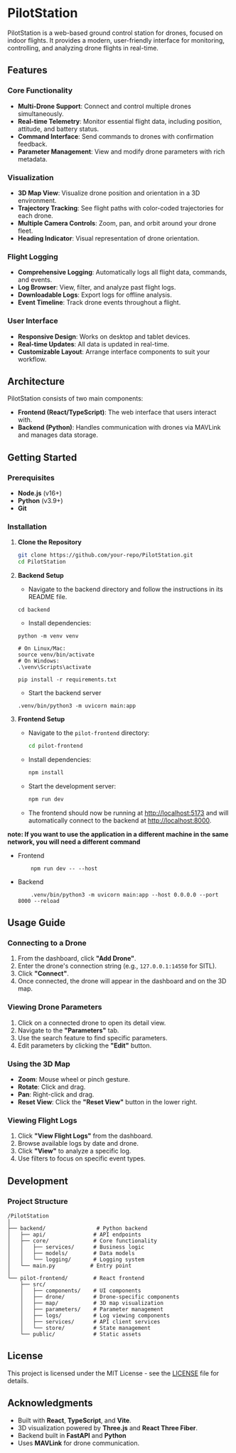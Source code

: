 # PilotStation

PilotStation is a web-based ground control station for drones, focused on indoor flights. It provides a modern, user-friendly interface for monitoring, controlling, and analyzing drone flights in real-time.

## Features

### Core Functionality
- **Multi-Drone Support**: Connect and control multiple drones simultaneously.
- **Real-time Telemetry**: Monitor essential flight data, including position, attitude, and battery status.
- **Command Interface**: Send commands to drones with confirmation feedback.
- **Parameter Management**: View and modify drone parameters with rich metadata.

### Visualization
- **3D Map View**: Visualize drone position and orientation in a 3D environment.
- **Trajectory Tracking**: See flight paths with color-coded trajectories for each drone.
- **Multiple Camera Controls**: Zoom, pan, and orbit around your drone fleet.
- **Heading Indicator**: Visual representation of drone orientation.

### Flight Logging
- **Comprehensive Logging**: Automatically logs all flight data, commands, and events.
- **Log Browser**: View, filter, and analyze past flight logs.
- **Downloadable Logs**: Export logs for offline analysis.
- **Event Timeline**: Track drone events throughout a flight.

### User Interface
- **Responsive Design**: Works on desktop and tablet devices.
- **Real-time Updates**: All data is updated in real-time.
- **Customizable Layout**: Arrange interface components to suit your workflow.

## Architecture

PilotStation consists of two main components:
- **Frontend (React/TypeScript)**: The web interface that users interact with.
- **Backend (Python)**: Handles communication with drones via MAVLink and manages data storage.

## Getting Started

### Prerequisites
- **Node.js** (v16+)
- **Python** (v3.9+)
- **Git**

### Installation

1. **Clone the Repository**
   ```bash
   git clone https://github.com/your-repo/PilotStation.git
   cd PilotStation
   ```

2. **Backend Setup**
   - Navigate to the backend directory and follow the instructions in its README file.
    ```
    cd backend
    ```
    - Install dependencies:
    ```
    python -m venv venv
    
    # On Linux/Mac:
    source venv/bin/activate
    # On Windows:
    .\venv\Scripts\activate

    pip install -r requirements.txt
    ```
    - Start the backend server
    ```
    .venv/bin/python3 -m uvicorn main:app 
    ```

3. **Frontend Setup**
   - Navigate to the `pilot-frontend` directory:
     ```bash
     cd pilot-frontend
     ```
   - Install dependencies:
     ```bash
     npm install
     ```
   - Start the development server:
     ```bash
     npm run dev
     ```
   - The frontend should now be running at [http://localhost:5173](http://localhost:5173) and will automatically connect to the backend at [http://localhost:8000](http://localhost:8000).

**note: If you want to use the application in a different machine in the same network, you will need a different command**
  - Frontend
    ```
        npm run dev -- --host
    ```
  - Backend 
    ```
        .venv/bin/python3 -m uvicorn main:app --host 0.0.0.0 --port 8000 --reload 

    ```

## Usage Guide

### Connecting to a Drone
1. From the dashboard, click **"Add Drone"**.
2. Enter the drone's connection string (e.g., `127.0.0.1:14550` for SITL).
3. Click **"Connect"**.
4. Once connected, the drone will appear in the dashboard and on the 3D map.

### Viewing Drone Parameters
1. Click on a connected drone to open its detail view.
2. Navigate to the **"Parameters"** tab.
3. Use the search feature to find specific parameters.
4. Edit parameters by clicking the **"Edit"** button.

### Using the 3D Map
- **Zoom**: Mouse wheel or pinch gesture.
- **Rotate**: Click and drag.
- **Pan**: Right-click and drag.
- **Reset View**: Click the **"Reset View"** button in the lower right.

### Viewing Flight Logs
1. Click **"View Flight Logs"** from the dashboard.
2. Browse available logs by date and drone.
3. Click **"View"** to analyze a specific log.
4. Use filters to focus on specific event types.

## Development

### Project Structure
```
/PilotStation
│
├── backend/                # Python backend
│   ├── api/               # API endpoints
│   ├── core/              # Core functionality 
│   │   ├── services/      # Business logic
│   │   ├── models/        # Data models
│   │   └── logging/       # Logging system
│   └── main.py           # Entry point
│
└── pilot-frontend/        # React frontend
    ├── src/              
    │   ├── components/    # UI components
    │   ├── drone/         # Drone-specific components
    │   ├── map/           # 3D map visualization
    │   ├── parameters/    # Parameter management
    │   ├── logs/          # Log viewing components
    │   ├── services/      # API client services
    │   └── store/         # State management
    └── public/            # Static assets
```

## License

This project is licensed under the MIT License - see the [LICENSE](./LICENSE) file for details.

## Acknowledgments
- Built with **React**, **TypeScript**, and **Vite**.
- 3D visualization powered by **Three.js** and **React Three Fiber**.
- Backend built in **FastAPI** and **Python**
- Uses **MAVLink** for drone communication.